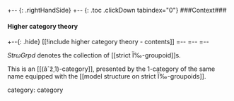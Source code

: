 
+-- {: .rightHandSide}
+-- {: .toc .clickDown tabindex="0"}
###Context###
#### Higher category theory
+--{: .hide}
[[!include higher category theory - contents]]
=--
=--
=--



$Str \omega Grpd$ denotes the collection of [[strict Ï‰-groupoid]]s.

This is an [[(âˆž,1)-category]], presented by the 1-category of the same name equipped with the [[model structure on strict Ï‰-groupoids]].


category: category